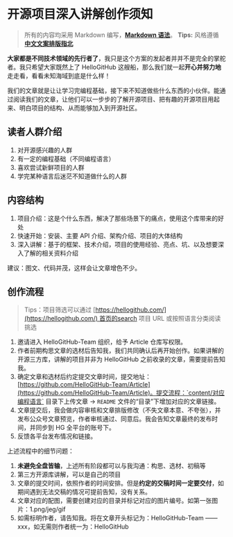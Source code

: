 # 开源项目深入讲解创作须知

> 所有的内容均采用 Markdown 编写，[**Markdown 语法**](https://github.com/younghz/Markdown)。
> **Tips:** 风格遵循 [**中文文案排版指北**](https://github.com/sparanoid/chinese-copywriting-guidelines)


**大家都是不同技术领域的先行者了**，我只是这个方案的发起者并并不是完全的掌舵者。我只希望大家既然上了 HelloGitHub 这艘船，那么我们就一起**开心并努力地**走走看，看看未知海域到底是什么样！

我们的文章就是让让学习完编程基础，接下来不知道做些什么东西的小伙伴。能通过阅读我们的文章，让他们可以一步步的了解开源项目、把有趣的开源项目用起来、明白项目的结构、从而能够加入到开源社区。

## 读者人群介绍
1. 对开源感兴趣的人群
2. 有一定的编程基础（不同编程语言）
3. 喜欢尝试新鲜项目的人群
4. 学完某种语言后迷茫不知道做什么的人群

## 内容结构

1. 项目介绍：这是个什么东西，解决了那些场景下的痛点，使用这个库带来的好处
2. 快速开始：安装、主要 API 介绍、架构介绍、项目的大体结构
3. 深入讲解：基于的框架、技术介绍，项目的使用经验、亮点、坑、以及想要深入了解的相关资料介绍

建议：图文、代码并茂，这样会让文章增色不少。

## 创作流程
> Tips：项目筛选可以通过 [https://hellogithub.com/](https://hellogithub.com/) 首页的search 项目 URL 或按照语言分类阅读挑选

1. 邀请进入 HelloGitHub-Team 组织，给予 Article 仓库写权限。
2. 作者前期构思文章的选材后告知我，我们共同确认后再开始创作。如果讲解的开源三方库，讲解的项目并非为 HelloGitHub 之前收录的文章，需要提前告知我。
3. 确定文章和选材后约定提交文章时间，提交地址：[https://github.com/HelloGitHub-Team/Article](https://github.com/HelloGitHub-Team/Article)。提交流程：`content/对应编程语言` 目录下上传文章 -> `README` 文件的“目录”下增加对应的文章链接。
4. 文章提交后，我会做内容审核和文章排版修改（不失文章本意、不夸张），并发布公众号文章预览，作者审核通过、同意后。我会告知文章最终的发布时间，并同步到 HG 全平台的账号下。
5. 反馈各平台发布情况和链接。

上述流程中的细节问题：

1. **未避免全盘皆输**，上述所有阶段都可以与我沟通：构思、选材、初稿等
2. 第三方开源库讲解，可以是自己的项目
3. 文章的提交时间，依照作者的时间安排。但是**约定的交稿时间一定要交付**，如期间遇到无法交稿的情况可提前告知，没有关系。
4. 文章对应的配图，需要创建对应的目录并标记对应的图片编号。如第一张图片：1.png/jeg/gif
5. 如需标明作者，请告知我。将在文章开头标记为：HelloGitHub-Team —— xxx，如无需则作者统一为：HelloGitHub



